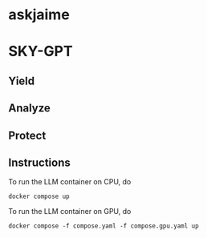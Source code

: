 # askjaime

# SKY-GPT
## Yield
## Analyze
## Protect

## Instructions
To run the LLM container on CPU, do
```
docker compose up
```

To run the LLM container on GPU, do
```
docker compose -f compose.yaml -f compose.gpu.yaml up
```
